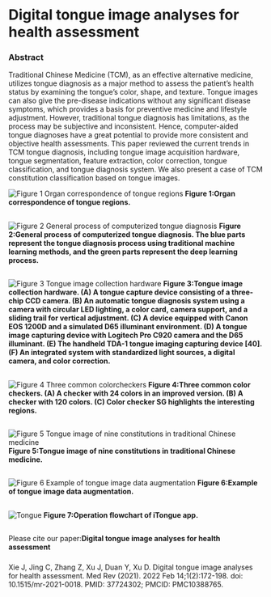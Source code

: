 # Digital tongue image analyses for health assessment

### Abstract
Traditional Chinese Medicine (TCM), as an effective alternative medicine, utilizes tongue diagnosis as a major method to assess the patient’s health status by examining the tongue’s color, shape, and texture. Tongue images can also give the pre-disease indications without any significant disease symptoms, which provides a basis for preventive medicine and lifestyle adjustment. However, traditional tongue diagnosis has limitations, as the process may be subjective and inconsistent. Hence, computer-aided tongue diagnoses have a great potential to provide more consistent and objective health assessments. This paper reviewed the current trends in TCM tongue diagnosis, including tongue image acquisition hardware, tongue segmentation, feature extraction, color correction, tongue classification, and tongue diagnosis system. We also present a case of TCM constitution classification based on tongue images.

![Figure 1  Organ correspondence of tongue regions](https://github.com/orangeshushu/Tongue-Classification/assets/8640422/ad15d4c6-0c10-43c1-93b3-6550e4d245be)
**Figure 1:Organ correspondence of tongue regions.**
##

![Figure 2  General process of computerized tongue diagnosis](https://github.com/orangeshushu/Tongue-Classification/assets/8640422/c1510618-5c30-4fe3-ac2d-77fc2940d7f7)
**Figure 2:General process of computerized tongue diagnosis. The blue parts represent the tongue diagnosis process using traditional machine learning methods, and the green parts represent the deep learning process.**
##

![Figure 3  Tongue image collection hardware](https://github.com/orangeshushu/Tongue-Classification/assets/8640422/6619785b-164b-4c23-9481-544e5dc127f8)
**Figure 3:Tongue image collection hardware. (A) A tongue capture device consisting of a three-chip CCD camera. (B) An automatic tongue diagnosis system using a camera with circular LED lighting, a color card, camera support, and a sliding trail for vertical adjustment. (C) A device equipped with Canon EOS 1200D and a simulated D65 illuminant environment. (D) A tongue image capturing device with Logitech Pro C920 camera and the D65 illuminant. (E) The handheld TDA-1 tongue imaging capturing device [40]. (F) An integrated system with standardized light sources, a digital camera, and color correction.**
##


![Figure 4  Three common colorcheckers ](https://github.com/orangeshushu/Tongue-Classification/assets/8640422/8db36c0d-6c6a-424e-9d90-4c95db47972a)
**Figure 4:Three common color checkers. (A) A checker with 24 colors in an improved version. (B) A checker with 120 colors. (C) Color checker SG highlights the interesting regions.**
##

![Figure 5  Tongue image of nine constitutions in traditional Chinese medicine](https://github.com/orangeshushu/Tongue-Classification/assets/8640422/19795f6a-af54-4a00-a483-b8e1705121b6)
**Figure 5:Tongue image of nine constitutions in traditional Chinese medicine.**
##

![Figure 6  Example of tongue image data augmentation](https://github.com/orangeshushu/Tongue-Classification/assets/8640422/fcc34545-e054-4670-84d4-d38d6ca07d0e)
**Figure 6:Example of tongue image data augmentation.**
##

![Tongue](https://github.com/orangeshushu/Tongue-Classification/assets/8640422/b62d5a9b-13ed-4b82-9ddc-94f85665f5ba)
**Figure 7:Operation flowchart of iTongue app.**
##


Please cite our paper:**Digital tongue image analyses for health assessment**
###
Xie J, Jing C, Zhang Z, Xu J, Duan Y, Xu D. Digital tongue image analyses for health assessment. Med Rev (2021). 2022 Feb 14;1(2):172-198. doi: 10.1515/mr-2021-0018. PMID: 37724302; PMCID: PMC10388765.
